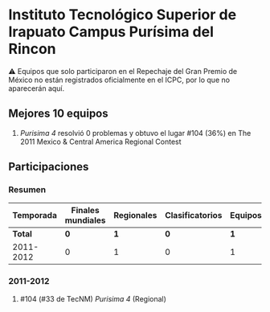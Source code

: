 ---
---

# Instituto Tecnológico Superior de Irapuato Campus Purísima del Rincon

:warning: Equipos que solo participaron en el Repechaje del Gran Premio de México no están registrados oficialmente en el ICPC, por lo que no aparecerán aquí.

## Mejores 10 equipos

1. _Purisima 4_ resolvió 0 problemas y obtuvo el lugar #104 (36%) en The 2011 Mexico & Central America Regional Contest

## Participaciones

### Resumen

| Temporada | Finales mundiales | Regionales | Clasificatorios | Equipos |
| --- | --- | --- | --- | --- |
| **Total** | **0** | **1** | **0** | **1** |
| 2011-2012 | 0 | 1 | 0 | 1 |

### 2011-2012

1. #104 (#33 de TecNM) _Purisima 4_ (Regional)



